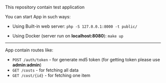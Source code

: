 This repository contain test application

You can start App in such ways:

+ Using Built-in web server:
`php -S 127.0.0.1:8000 -t public/`

+ Using Docker (server run on **localhost:8080**):
`make up`

------

App contain routes like:

- `POST /auth/token` - for generate md5 token
(for getting token please use **admin**:**admin**)
- `GET /costs` - for fetching all data
- `GET /cost/{id}` - for fetching one item